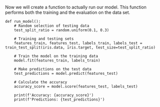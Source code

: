 
Now we will create a function to actually run our model. This function performs both the training and the evaluation on the data set.

```
def run_model():
    # Random selection of testing data
    test_split_ratio = random.uniform(0.1, 0.3)

    # Training and testing sets
    features_train, features_test, labels_train, labels_test = train_test_split(iris.data, iris.target, test_size=test_split_ratio)

    # Train the model on the training data
    model.fit(features_train, labels_train)

    # Make predictions on the test data
    test_predictions = model.predict(features_test)

    # Calculate the accuracy
    accuracy_score = model.score(features_test, labels_test)

    print(f'Accuracy: {accuracy_score}')
    print(f'Predictions: {test_predictions}')    
```
